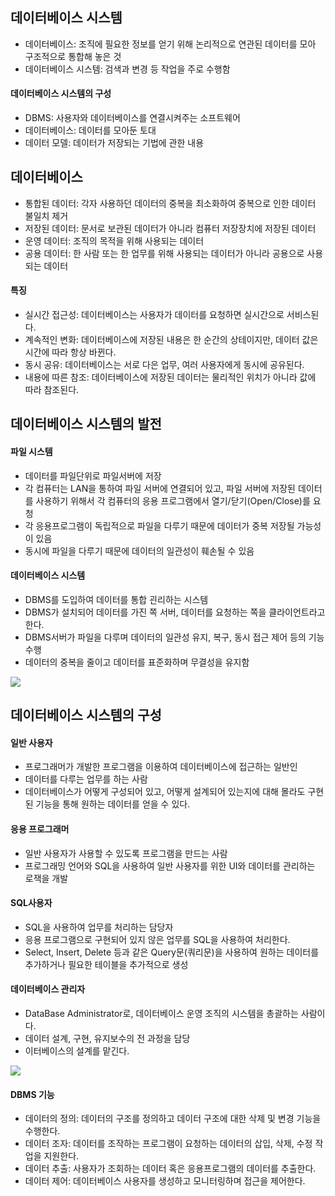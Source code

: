 ## 데이터베이스 시스템

- 데이터베이스: 조직에 필요한 정보를 얻기 위해 논리적으로 연관된 데이터를 모아 구조적으로 통합해 놓은 것
- 데이터베이스 시스템: 검색과 변경 등 작업을 주로 수행함

#### 데이터베이스 시스템의 구성

- DBMS: 사용자와 데이터베이스를 연결시켜주는 소프트웨어
- 데이터베이스: 데이터를 모아둔 토대
- 데이터 모델: 데이터가 저장되는 기법에 관한 내용

## 데이터베이스

- 통합된 데이터: 각자 사용하던 데이터의 중복을 최소화하여 중복으로 인한 데이터 불일치 제거
- 저장된 데이터: 문서로 보관된 데이터가 아니라 컴퓨터 저장장치에 저장된 데이터
- 운영 데이터: 조직의 목적을 위해 사용되는 데이터
- 공용 데이터: 한 사람 또는 한 업무를 위해 사용되는 데이터가 아니라 공용으로 사용되는 데이터

#### 특징

- 실시간 접근성: 데이터베이스는 사용자가 데이터를 요청하면 실시간으로 서비스된다.
- 계속적인 변화: 데이터베이스에 저장된 내용은 한 순간의 상테이지만, 데이터 값은 시간에 따라 항상 바뀐다.
- 동시 공유: 데이터베이스는 서로 다은 업무, 여러 사용자에게 동시에 공유된다.
- 내용에 따른 참조: 데이터베이스에 저장된 데이터는 물리적인 위치가 아니라 값에 따라 참조된다.

## 데이터베이스 시스템의 발전

#### 파일 시스템

- 데이터를 파일단위로 파일서버에 저장
- 각 컴퓨터는 LAN을 통하여 파일 서버에 연결되어 있고, 파일 서버에 저장된 데이터를 사용하기 위해서 각 컴퓨터의 응용 프로그램에서 열기/닫기(Open/Close)를 요청
- 각 응용프로그램이 독립적으로 파일을 다루기 때문에 데이터가 중복 저장될 가능성이 있음
- 동시에 파일을 다루기 때문에 데이터의 일관성이 훼손될 수 있음

#### 데이터베이스 시스템

- DBMS를 도입하여 데이터를 통합 괸리하는 시스템
- DBMS가 설치되어 데이터를 가진 쪽 서버, 데이터를 요청하는 쪽을 클라이언트라고 한다.
- DBMS서버가 파일을 다루며 데이터의 일관성 유지, 복구, 동시 접근 제어 등의 기능 수행
- 데이터의 중복을 줄이고 데이터를 표준화하며 무결성을 유지함

![](https://img1.daumcdn.net/thumb/R1280x0/?scode=mtistory2&fname=https%3A%2F%2Ft1.daumcdn.net%2Fcfile%2Ftistory%2F99D08A335A0872D50B)

## 데이터베이스 시스템의 구성

#### 일반 사용자

- 프로그래머가 개발한 프로그램을 이용하여 데이터베이스에 접근하는 일반인
- 데이터를 다루는 업무를 하는 사람
- 데이터베이스가 어떻게 구성되어 있고, 어떻게 설계되어 있는지에 대해 몰라도 구현된 기능을 통해 원하는 데이터를 얻을 수 있다.

#### 응용 프로그래머

- 일반 사용자가 사용할 수 있도록 프로그램을 만드는 사람
- 프로그래밍 언어와 SQL을 사용하여 일반 사용자를 위한 UI와 데이터를 관리하는 로잭을 개발

#### SQL사용자

- SQL을 사용하여 업무를 처리하는 담당자
- 응용 프로그램으로 구현되어 있지 않은 업무를 SQL을 사용하여 처리한다.
-  Select, Insert, Delete 등과 같은 Query문(쿼리문)을 사용하여 원하는 데이터를 추가하거나 필요한 테이블을 추가적으로 생성

#### 데이터베이스 관리자

- DataBase Administrator로, 데이터베이스 운영 조직의 시스템을 총괄하는 사람이다.
- 데이터 설계, 구현, 유지보수의 전 과정을 담당
- 이터베이스의 설계를 맡긴다.

![](https://img1.daumcdn.net/thumb/R1280x0/?scode=mtistory2&fname=https%3A%2F%2Ft1.daumcdn.net%2Fcfile%2Ftistory%2F995ABD335A087C9434)

#### DBMS 기능

- 데이터의 정의: 데이터의 구조를 정의하고 데이터 구조에 대한 삭제 및 변경 기능을 수행한다.
- 데이터 조자: 데이터를 조작하는 프로그램이 요청하는 데이터의 삽입, 삭제, 수정 작업을 지원한다.
- 데이터 추출: 사용자가 조회하는 데이터 혹은 응용프로그램의 데이터를 추출한다.
- 데이터 제어: 데이터베이스 사용자를 생성하고 모니터링하며 접근을 제어한다.

